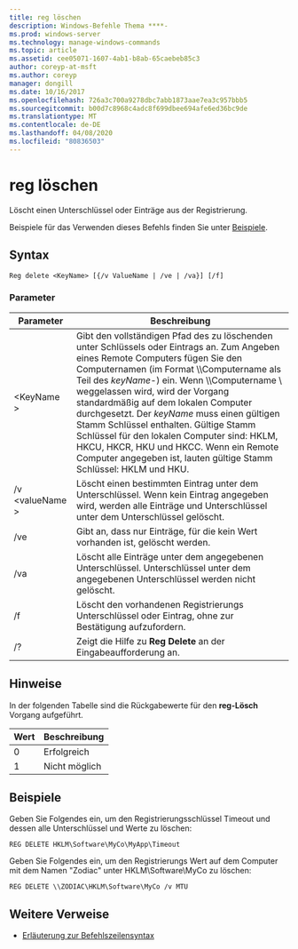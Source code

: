 ```yaml
---
title: reg löschen
description: Windows-Befehle Thema ****-
ms.prod: windows-server
ms.technology: manage-windows-commands
ms.topic: article
ms.assetid: cee05071-1607-4ab1-b8ab-65caebeb85c3
author: coreyp-at-msft
ms.author: coreyp
manager: dongill
ms.date: 10/16/2017
ms.openlocfilehash: 726a3c700a9278dbc7abb1873aae7ea3c957bbb5
ms.sourcegitcommit: b00d7c8968c4adc8f699dbee694afe6ed36bc9de
ms.translationtype: MT
ms.contentlocale: de-DE
ms.lasthandoff: 04/08/2020
ms.locfileid: "80836503"
---
```

# <a name="reg-delete"></a>reg löschen



Löscht einen Unterschlüssel oder Einträge aus der Registrierung.

Beispiele für das Verwenden dieses Befehls finden Sie unter [Beispiele](#BKMK_examples).

## <a name="syntax"></a>Syntax

```
Reg delete <KeyName> [{/v ValueName | /ve | /va}] [/f]
```

### <a name="parameters"></a>Parameter

|Parameter|Beschreibung|
|---------|-----------|
|\<KeyName >|Gibt den vollständigen Pfad des zu löschenden unter Schlüssels oder Eintrags an. Zum Angeben eines Remote Computers fügen Sie den Computernamen (im Format \\\\Computername als Teil des *keyName*-\) ein. Wenn \\\\Computername \ weggelassen wird, wird der Vorgang standardmäßig auf dem lokalen Computer durchgesetzt. Der *keyName* muss einen gültigen Stamm Schlüssel enthalten. Gültige Stamm Schlüssel für den lokalen Computer sind: HKLM, HKCU, HKCR, HKU und HKCC. Wenn ein Remote Computer angegeben ist, lauten gültige Stamm Schlüssel: HKLM und HKU.|
|/v \<valueName >|Löscht einen bestimmten Eintrag unter dem Unterschlüssel. Wenn kein Eintrag angegeben wird, werden alle Einträge und Unterschlüssel unter dem Unterschlüssel gelöscht.|
|/ve|Gibt an, dass nur Einträge, für die kein Wert vorhanden ist, gelöscht werden.|
|/va|Löscht alle Einträge unter dem angegebenen Unterschlüssel. Unterschlüssel unter dem angegebenen Unterschlüssel werden nicht gelöscht.|
|/f|Löscht den vorhandenen Registrierungs Unterschlüssel oder Eintrag, ohne zur Bestätigung aufzufordern.|
|/?|Zeigt die Hilfe zu **Reg Delete** an der Eingabeaufforderung an.|

## <a name="remarks"></a>Hinweise

In der folgenden Tabelle sind die Rückgabewerte für den **reg-Lösch** Vorgang aufgeführt.

|Wert|Beschreibung|
|-----|-----------|
|0|Erfolgreich|
|1|Nicht möglich|

## <a name="examples"></a><a name=BKMK_examples></a>Beispiele

Geben Sie Folgendes ein, um den Registrierungsschlüssel Timeout und dessen alle Unterschlüssel und Werte zu löschen:
```
REG DELETE HKLM\Software\MyCo\MyApp\Timeout
```
Geben Sie Folgendes ein, um den Registrierungs Wert auf dem Computer mit dem Namen "Zodiac" unter HKLM\Software\MyCo zu löschen:
```
REG DELETE \\ZODIAC\HKLM\Software\MyCo /v MTU
```

## <a name="additional-references"></a>Weitere Verweise

- [Erläuterung zur Befehlszeilensyntax](command-line-syntax-key.md)